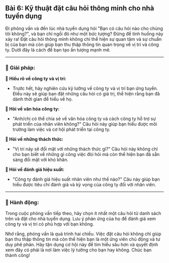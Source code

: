 ## Bài 6: Kỹ thuật đặt câu hỏi thông minh cho nhà tuyển dụng

Đi phỏng vấn và đến lúc nhà tuyển dụng hỏi "Bạn có câu hỏi nào cho chúng tôi không?", và bạn chỉ ngồi đó như một bức tượng? Đừng để tình huống này xảy ra! Đặt câu hỏi thông minh không chỉ thể hiện sự quan tâm và sự chuẩn bị của bạn mà còn giúp bạn thu thập thông tin quan trọng về vị trí và công ty. Dưới đây là cách để bạn tạo ấn tượng mạnh mẽ.

---

### 📌 Giải pháp:

**🔹 Hiểu rõ về công ty và vị trí:**
- Trước hết, hãy nghiên cứu kỹ lưỡng về công ty và vị trí bạn ứng tuyển. Điều này sẽ giúp bạn đặt những câu hỏi có giá trị, thể hiện rằng bạn đã dành thời gian để hiểu về họ.

**🔹 Hỏi về văn hóa công ty:**
- "Anh/chị có thể chia sẻ về văn hóa công ty và cách công ty hỗ trợ sự phát triển của nhân viên không?" Câu hỏi này giúp bạn hiểu được môi trường làm việc và cơ hội phát triển tại công ty.

**🔹 Hỏi về những thách thức:**
- "Vị trí này sẽ đối mặt với những thách thức gì?" Câu hỏi này không chỉ cho bạn biết về những gì công việc đòi hỏi mà còn thể hiện bạn đã sẵn sàng đối mặt với khó khăn.

**🔹 Hỏi về đánh giá hiệu suất:**
- "Công ty đánh giá hiệu suất nhân viên như thế nào?" Câu này giúp bạn hiểu được tiêu chí đánh giá và kỳ vọng của công ty đối với nhân viên.

---

### 🚀 Hành động:

Trong cuộc phỏng vấn tiếp theo, hãy chọn ít nhất một câu hỏi từ danh sách trên và đặt cho nhà tuyển dụng. Lưu ý phản ứng của họ để đánh giá xem công ty và vị trí có phù hợp với bạn không.

Nhớ rằng, phỏng vấn là quá trình hai chiều. Việc đặt câu hỏi không chỉ giúp bạn thu thập thông tin mà còn thể hiện bạn là một ứng viên chủ động và tư duy phê phán. Hãy tận dụng cơ hội này để tìm hiểu sâu hơn và quyết định xem đây có phải là nơi làm việc lý tưởng cho bạn hay không. Chúc bạn thành công!